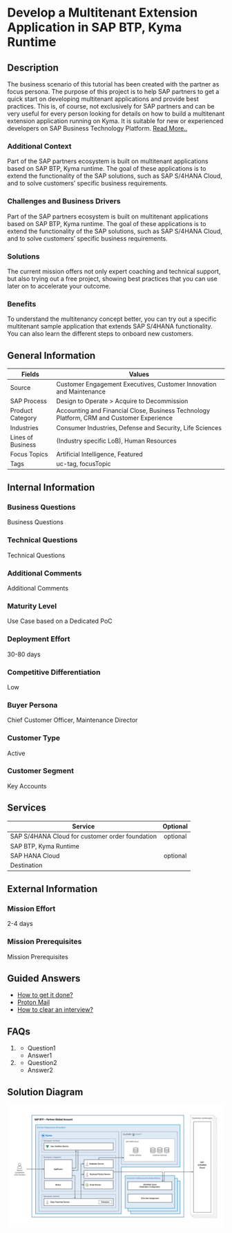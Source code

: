 # Develop a Multitenant Extension Application in SAP BTP, Kyma Runtime

## Description
The business scenario of this tutorial has been created with the partner as focus persona. The purpose of this project is to help SAP partners to get a quick start on developing multitenant applications and provide best practices. This is, of course, not exclusively for SAP partners and can be very useful for every person looking for details on how to build a multitenant extension application running on Kyma. It is suitable for new or experienced developers on SAP Business Technology Platform.
[Read More..](https://github.com/dpk-bhat/test-repo/edit/main/README.md)

### Additional Context
Part of the SAP partners ecosystem is built on multitenant applications based on SAP BTP, Kyma runtime. The goal of these applications is to extend the functionality of the SAP solutions, such as SAP S/4HANA Cloud, and to solve customers&#8217; specific business requirements.

### Challenges and Business Drivers
Part of the SAP partners ecosystem is built on multitenant applications based on SAP BTP, Kyma runtime. The goal of these applications is to extend the functionality of the SAP solutions, such as SAP S/4HANA Cloud, and to solve customers&#8217; specific business requirements.

### Solutions
The current mission offers not only expert coaching and technical support, but also trying out a free project, showing best practices that you can use later on to accelerate your outcome.

### Benefits
To understand the multitenancy concept better, you can try out a specific multitenant sample application that extends SAP S/4HANA functionality. You can also learn the different steps to onboard new customers.

## General Information
|Fields|Values|
|---|---|
|Source|Customer Engagement Executives, Customer Innovation and Maintenance|
|SAP Process|Design to Operate > Acquire to Decommission|
|Product Category|Accounting and Financial Close, Business Technology Platform, CRM and Customer Experience|
|Industries|Consumer Industries, Defense and Security, Life Sciences|
|Lines of Business|(Industry specific LoB), Human Resources|
|Focus Topics|Artificial Intelligence, Featured|
|Tags|uc-tag, focusTopic|


## Internal Information
### Business Questions
Business Questions

### Technical Questions
Technical Questions

### Additional Comments
Additional Comments

### Maturity Level
Use Case based on a Dedicated PoC

### Deployment Effort
30-80 days

### Competitive Differentiation
Low

### Buyer Persona
Chief Customer Officer, Maintenance Director

### Customer Type
Active

### Customer Segment
Key Accounts

## Services

| Service       | Optional      |
| ------------- |:-------------:|
| SAP S/4HANA Cloud for customer order foundation| optional  |
| SAP BTP, Kyma Runtime|  |
| SAP HANA Cloud| optional |
| Destination | |

## External Information

### Mission Effort
2-4 days

### Mission Prerequisites
Mission Prerequisites

## Guided Answers
- [How to get it done?](https://xs02a6fd67e86.hana.ondemand.com/JobPts/Mobile/DareMat.html#home_screen)
- [Proton Mail](https://account.protonmail.com/authorize?app=proton-mail&state=ECA6uo6o7PjvYmg9i_In5QhPAsF1zv0gbD9UFnBfm7c)
- [How to clear an interview?](https://www.geeksforgeeks.org/top-10-algorithms-in-interview-questions/)

## FAQs
1.   - Question1
     - Answer1
2.   - Question2
     - Answer2

## Solution Diagram
[<img src="./images/easy-franchise-solution-diagram.jpeg" width="600" />](.images/easy-franchise-solution-diagram.jpeg?raw=true)

[comment]: <> (This is a comment, it will not be included.)
[//]: <> (This is also a comment.)
[//]: # (This may be the most platform independent comment)
<!-- useCaseMetadata 
{
  Mission Type: "Enterprise Support"
  Sub-category: "SAP S/4HANA Transformation"
}
-->
